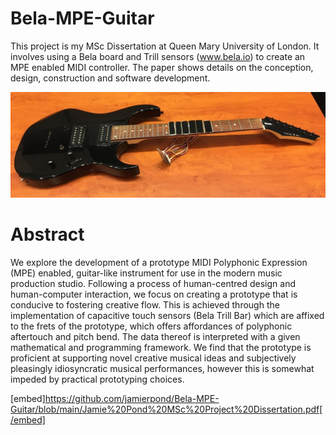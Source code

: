 # Bela-MPE-Guitar
This project is my MSc Dissertation at Queen Mary University of London. It involves using a Bela board and Trill sensors (www.bela.io) to create an MPE enabled MIDI controller.
The paper shows details on the conception, design, construction and software development.

![Image of the prototype](https://github.com/jamierpond/bela-mpe-guitar/blob/main/Images/fronthori.jpg?raw=true)

# Abstract
We explore the development of a prototype MIDI Polyphonic Expression (MPE) enabled, guitar-like instrument for use in the modern music production studio. Following a process of human-centred design and human-computer interaction, we focus on creating a prototype that is conducive to fostering creative flow. This is achieved through the implementation of capacitive touch sensors (Bela Trill Bar) which are affixed to the frets of the prototype, which offers affordances of polyphonic aftertouch and pitch bend. The data thereof is interpreted with a given mathematical and programming framework. We find that the prototype is proficient at supporting novel creative musical ideas and subjectively pleasingly idiosyncratic musical performances, however this is somewhat impeded by practical prototyping choices.

[embed]https://github.com/jamierpond/Bela-MPE-Guitar/blob/main/Jamie%20Pond%20MSc%20Project%20Dissertation.pdf[/embed]
